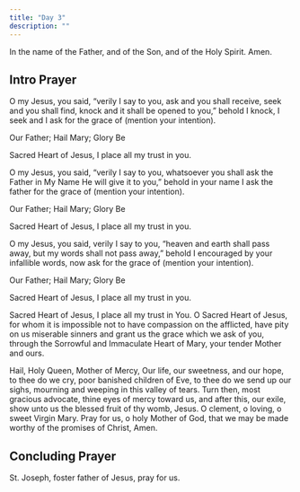 ```yaml
---
title: "Day 3"
description: ""
---
```


In the name of the Father, and of the Son, and of the Holy Spirit. Amen.

## **Intro Prayer**

O my Jesus, you said, “verily I say to you, ask and you shall receive, seek and you shall find, knock and it shall be opened to you,” behold I knock, I seek and I ask for the grace of (mention your intention).

Our Father; Hail Mary; Glory Be

Sacred Heart of Jesus, I place all my trust in you.

O my Jesus, you said, “verily I say to you, whatsoever you shall ask the Father in My Name He will give it to you,” behold in your name I ask the father for the grace of (mention your intention).

Our Father; Hail Mary; Glory Be

Sacred Heart of Jesus, I place all my trust in you.

O my Jesus, you said, verily I say to you, “heaven and earth shall pass away, but my words shall not pass away,” behold I encouraged by your infallible words, now ask for the grace of (mention your intention).

Our Father; Hail Mary; Glory Be

Sacred Heart of Jesus, I place all my trust in you.

Sacred Heart of Jesus, I place all my trust in You. O Sacred Heart of Jesus, for whom it is impossible not to have compassion on the afflicted, have pity on us miserable sinners and grant us the grace which we ask of you, through the Sorrowful and Immaculate Heart of Mary, your tender Mother and ours.

Hail, Holy Queen, Mother of Mercy, Our life, our sweetness, and our hope, to thee do we cry, poor banished children of Eve, to thee do we send up our sighs, mourning and weeping in this valley of tears. Turn then, most gracious advocate, thine eyes of mercy toward us, and after this, our exile, show unto us the blessed fruit of thy womb, Jesus. O clement, o loving, o sweet Virgin Mary. Pray for us, o holy Mother of God, that we may be made worthy of the promises of Christ, Amen.

## **Concluding Prayer**

St. Joseph, foster father of Jesus, pray for us.
